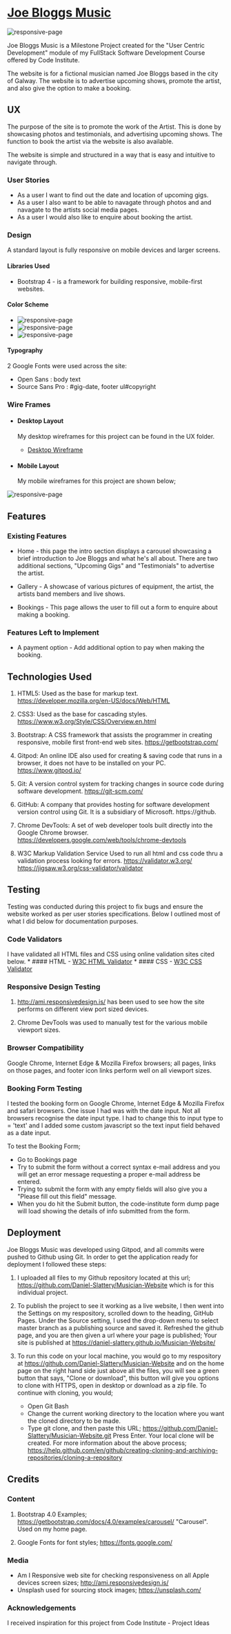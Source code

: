 # <a href="https://daniel-slattery.github.io/Musician-Website/" target="_blank">Joe Bloggs Music</a>

![responsive-page](assets/images/joe_bloggs_responsive.PNG)

Joe Bloggs Music is a Milestone Project created for the "User Centric Development"
module of my FullStack Software Development Course offered by Code Institute.

The website is for a fictional musician named Joe Bloggs based in the city of Galway.
The website is to advertise upcoming shows, promote the artist, and also give the option to
make a booking.

## UX

The purpose of the site is to promote the work of the Artist. This is done by showcasing photos and 
testimonials, and advertising upcoming shows. The function to book the artist via the website is also available.

The website is simple and structured in a way that is easy and intuitive to navigate through.

### User Stories
* As a user I want to find out the date and location of upcoming gigs. 
* As a user I also want to be able to navagate through photos and and navagate to the artists social media pages. 
* As a user I would also like to enquire about booking the artist.

### Design
A standard layout is fully responsive on mobile devices and larger screens.
#### Libraries Used
* Bootstrap 4 - is a framework for building responsive, mobile-first websites.

#### Color Scheme
* ![responsive-page](assets/UX/color_scheme/button-cyan.PNG)
* ![responsive-page](assets/UX/color_scheme/Heading-gray.PNG)
* ![responsive-page](assets/UX/color_scheme/muted-gray.PNG)

#### Typography
2 Google Fonts were used across the site:

* Open Sans : body text
* Source Sans Pro : #gig-date, footer ul#copyright

### Wire Frames
* #### Desktop Layout
    My desktop wireframes for this project can be found in the UX folder.

    *  [Desktop Wireframe](assets/UX/Desktop-Layout.pdf)

* #### Mobile Layout
    My mobile wireframes for this project are shown below;

![responsive-page](assets/UX/Phone-Layout.png)

## Features

### Existing Features
* Home - this page the intro section displays a carousel showcasing a brief introduction to Joe Bloggs
and what he's all about. 
There are two additional sections, "Upcoming Gigs" and "Testimonials" to advertise the artist.

* Gallery - A showcase of various pictures of equipment, the artist, the artists band members and live shows.

* Bookings - This page allows the user to fill out a form to enquire about making a booking.

### Features Left to Implement
* A payment option - Add additional option to pay when making the booking.

## Technologies Used
1. HTML5: Used as the base for markup text. https://developer.mozilla.org/en-US/docs/Web/HTML

2. CSS3: Used as the base for cascading styles. https://www.w3.org/Style/CSS/Overview.en.html

3. Bootstrap: A CSS framework that assists the programmer in creating responsive, mobile first front-end web sites. https://getbootstrap.com/

4. Gitpod: An online IDE also used for creating & saving code that runs in a browser, it does not have to be installed on your PC. https://www.gitpod.io/

5. Git: A version control system for tracking changes in source code during software development. https://git-scm.com/

6. GitHub: A company that provides hosting for software development version control using Git. It is a subsidiary of Microsoft. https://github.

7. Chrome DevTools: A set of web developer tools built directly into the Google Chrome browser. https://developers.google.com/web/tools/chrome-devtools

8. W3C Markup Validation Service Used to run all html and css code thru a validation process looking for errors. https://validator.w3.org/ https://jigsaw.w3.org/css-validator/validator

## Testing
Testing was conducted during this project to fix bugs and ensure the website worked as per user stories specifications. Below I outlined most of what I did below for 
documentation purposes.

### Code Validators
I have validated all HTML files and CSS using online validation sites cited below.
    *  #### HTML - [W3C HTML Validator](https://validator.w3.org/)
    *  #### CSS - [W3C CSS Validator](https://jigsaw.w3.org/css-validator/)

### Responsive Design Testing
1. http://ami.responsivedesign.is/ has been used to see how the site performs on different view port sized devices.

2. Chrome DevTools was used to manually test for the various mobile viewport sizes.

### Browser Compatibility
Google Chrome, Internet Edge & Mozilla Firefox browsers; all pages, links on those pages, and footer icon links perform well on all viewport sizes. 

### Booking Form Testing
I tested the booking form on Google Chrome, Internet Edge & Mozilla Firefox and safari browsers. One issue I had was with the date input. Not all 
browsers recognise the date input type. I had to change this to input type to = 'text' and I added some custom javascript so the text input field behaved as a date input.

To test the Booking Form;
* Go to Bookings page
* Try to submit the form without a correct syntax e-mail address and you will get an error message requesting a proper e-mail address be entered.
* Trying to submit the form with any empty fields will also give you a "Please fill out this field" message.
* When you do hit the Submit button, the code-institute form dump page will load showing the details of info submitted from the form.

## Deployment
Joe Bloggs Music was developed using Gitpod, and all commits were pushed to Github using Git. In order to get the application ready for deployment I followed these steps:

1. I uploaded all files to my Github repository located at this url; https://github.com/Daniel-Slattery/Musician-Website which is for this individual project.

2. To publish the project to see it working as a live website, I then went into the Settings on my respository, scrolled down to the heading, GitHub Pages. Under the Source setting, 
I used the drop-down menu to select master branch as a publishing source and saved it. Refreshed the github page, and you are then given a url where your page is published; 
Your site is published at https://daniel-slattery.github.io/Musician-Website/

3. To run this code on your local machine, you would go to my respository at https://github.com/Daniel-Slattery/Musician-Website and on the home page on the right hand side 
just above all the files, you will see a green button that says, "Clone or download", this button will give you options to clone with HTTPS, open in desktop or download 
as a zip file. To continue with cloning, you would;
    * Open Git Bash
    * Change the current working directory to the location where you want the cloned directory to be made.
    * Type git clone, and then paste this URL; https://github.com/Daniel-Slattery/Musician-Website.git Press Enter. Your local clone will be created.
For more information about the above process; https://help.github.com/en/github/creating-cloning-and-archiving-repositories/cloning-a-repository

## Credits

### Content
1. Bootstrap 4.0 Examples; https://getbootstrap.com/docs/4.0/examples/carousel/ "Carousel". Used on my home page.

2. Google Fonts for font styles; https://fonts.google.com/

### Media
* Am I Responsive web site for checking responsiveness on all Apple devices screen sizes; http://ami.responsivedesign.is/
* Unsplash used for sourcing stock images;  https://unsplash.com/
### Acknowledgements
I received inspiration for this project from Code Institute - Project Ideas